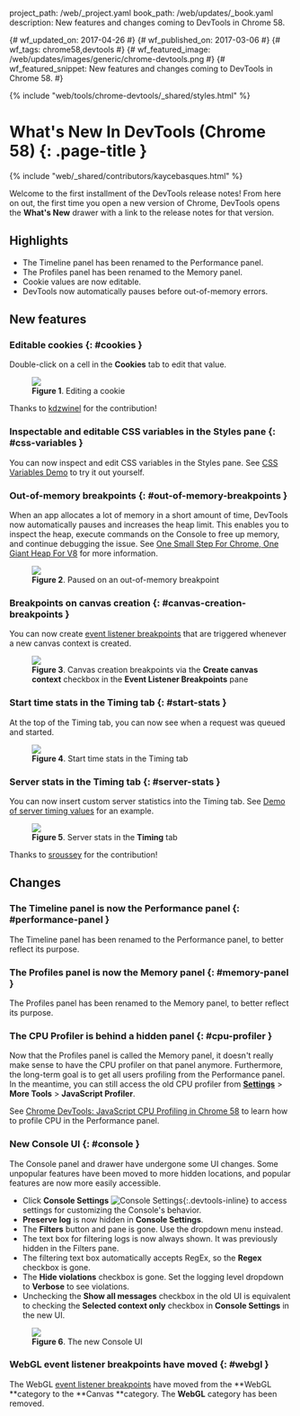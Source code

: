 project_path: /web/_project.yaml
book_path: /web/updates/_book.yaml
description: New features and changes coming to DevTools in Chrome 58.

{# wf_updated_on: 2017-04-26 #}
{# wf_published_on: 2017-03-06 #}
{# wf_tags: chrome58,devtools #}
{# wf_featured_image: /web/updates/images/generic/chrome-devtools.png #}
{# wf_featured_snippet: New features and changes coming to DevTools in Chrome 58. #}

{% include "web/tools/chrome-devtools/_shared/styles.html" %}

# What's New In DevTools (Chrome 58) {: .page-title }

{% include "web/_shared/contributors/kaycebasques.html" %}

Welcome to the first installment of the DevTools release notes! From here on
out, the first time you open a new version of Chrome, DevTools opens the
**What's New** drawer with a link to the release notes for that version.

## Highlights

* The Timeline panel has been renamed to the Performance panel.
* The Profiles panel has been renamed to the Memory panel.
* Cookie values are now editable.
* DevTools now automatically pauses before out-of-memory errors.

## New features

### Editable cookies {: #cookies }

Double-click on a cell in the **Cookies** tab to edit that value.

<figure>
  <img src="/web/updates/images/2017/03/editable-cookies.png"/>
  <figcaption>
    <b>Figure 1</b>. Editing a cookie
  </figcaption>
</figure>

Thanks to [kdzwinel](https://twitter.com/kdzwinel) for the contribution!

### Inspectable and editable CSS variables in the Styles pane {: #css-variables }

You can now inspect and edit CSS variables in the Styles pane. See [CSS
Variables Demo][css vars] to try it out yourself.

[css vars]: https://googlechrome.github.io/devtools-samples/author/css-vars

### Out-of-memory breakpoints {: #out-of-memory-breakpoints }

When an app allocates a lot of memory in a short amount of time, DevTools now
automatically pauses and increases the heap limit. This enables you to inspect
the heap, execute commands on the Console to free up memory, and continue
debugging the issue. See [One Small Step For Chrome, One Giant Heap For
V8][heap] for more information.

<figure>
  <img src="/web/updates/images/2017/03/out-of-memory-breakpoint.png"/>
  <figcaption>
    <b>Figure 2</b>. Paused on an out-of-memory breakpoint
  </figcaption>
</figure>

[heap]: https://v8project.blogspot.com/2017/02/one-small-step-for-chrome-one-giant.html

### Breakpoints on canvas creation {: #canvas-creation-breakpoints }

You can now create [event listener breakpoints][event-listener-breakpoint]
that are triggered whenever a new canvas context is created.

<figure>
  <img src="/web/updates/images/2017/03/canvas-breakpoint.png"/>
  <figcaption>
    <b>Figure 3</b>. Canvas creation breakpoints via the <b>Create canvas
    context</b> checkbox in the <b>Event Listener Breakpoints</b> pane
  </figcaption>
</figure>

[event-listener-breakpoint]: /web/tools/chrome-devtools/javascript/breakpoints#event-listeners

### Start time stats in the Timing tab {: #start-stats }

At the top of the Timing tab, you can now see when a request was queued and
started.

<figure>
  <img src="/web/updates/images/2017/03/request-start-times.svg"/>
  <figcaption>
    <b>Figure 4</b>. Start time stats in the Timing tab
  </figcaption>
</figure>

### Server stats in the Timing tab {: #server-stats }

You can now insert custom server statistics into the Timing tab. See
[Demo of server timing values][server] for an example.

[server]: https://gist.github.com/paulirish/a76ac17fc211b019e538c09d8d827691

<figure>
  <img src="/web/updates/images/2017/03/server-stats.svg"/>
  <figcaption>
    <b>Figure 5</b>. Server stats in the <b>Timing</b> tab
  </figcaption>
</figure>

Thanks to [sroussey](https://twitter.com/sroussey) for the contribution!

## Changes

### The Timeline panel is now the Performance panel {: #performance-panel }

The Timeline panel has been renamed to the Performance panel, to better
reflect its purpose.

### The Profiles panel is now the Memory panel {: #memory-panel }

The Profiles panel has been renamed to the Memory panel, to better
reflect its purpose.

### The CPU Profiler is behind a hidden panel {: #cpu-profiler }

Now that the Profiles panel is called the Memory panel, it doesn't really
make sense to have the CPU profiler on that panel anymore. Furthermore,
the long-term goal is to get all users profiling from the Performance panel.
In the meantime, you can still access the old CPU profiler from
[**Settings**][settings] > **More Tools** > **JavaScript Profiler**.

See [Chrome DevTools: JavaScript CPU Profiling in Chrome 58][migration]
to learn how to profile CPU in the Performance panel.

[settings]: /web/tools/chrome-devtools/ui#settings
[migration]: /web/updates/2016/12/devtools-javascript-cpu-profile-migration

### New Console UI {: #console }

The Console panel and drawer have undergone some UI changes. Some unpopular features
have been moved to more hidden locations, and popular features are now more
easily accessible.

* Click **Console Settings** ![Console Settings][console settings]{:.devtools-inline} to
  access settings for customizing the Console's behavior.
* **Preserve log** is now hidden in **Console Settings**.
* The **Filters** button and pane is gone. Use the dropdown menu instead.
* The text box for filtering logs is now always shown. It was previously
  hidden in the Filters pane.
* The filtering text box automatically accepts RegEx, so the
  **Regex** checkbox is gone.
* The **Hide violations** checkbox is gone. Set the logging level dropdown to
  **Verbose** to see violations.
* Unchecking the **Show all messages** checkbox in the old UI is equivalent
  to checking the **Selected context only** checkbox in **Console Settings**
  in the new UI.

<figure>
  <img src="/web/updates/images/2017/03/console.png"/>
  <figcaption>
    <b>Figure 6</b>. The new Console UI
  </figcaption>
</figure>

[console settings]: /web/updates/images/2017/03/console-settings.png

### WebGL event listener breakpoints have moved {: #webgl }

The WebGL [event listener breakpoints][event-listener-breakpoint]
have moved from the **WebGL **category to the **Canvas **category. The
**WebGL** category has been removed.
